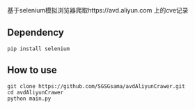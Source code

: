 基于selenium模拟浏览器爬取https://avd.aliyun.com 上的cve记录

## Dependency
```
pip install selenium
```
## How to use
```
git clone https://github.com/SGSGsama/avdAliyunCrawer.git
cd avdAliyunCrawer
python main.py
```